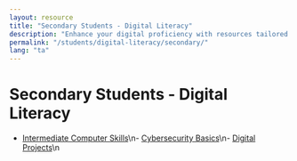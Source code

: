 ```yaml
---
layout: resource
title: "Secondary Students - Digital Literacy"
description: "Enhance your digital proficiency with resources tailored for secondary students, covering intermediate computer skills and cybersecurity."
permalink: "/students/digital-literacy/secondary/"
lang: "ta"
---
```


# Secondary Students - Digital Literacy

- [Intermediate Computer Skills](/students/digital-literacy/secondary/intermediate-computer-skills/)\n- [Cybersecurity Basics](/students/digital-literacy/secondary/cybersecurity-basics/)\n- [Digital Projects](/students/digital-literacy/secondary/digital-projects/)\n
